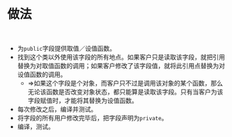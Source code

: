 # 做法

<br>

- 为`public`字段提供取值／设值函数。
- 找到这个类以外使用该字段的所有地点。如果客户只是读取该字段，就把引用替换为对取值函数的调用；如果客户修改了该字段值，就将此引用点替换为对设值函数的调用。
  - ⇒如果这个字段是个对象，而客户只不过是调用该对象的某个函数，那么无论该函数是否改变对象状态，都只能算是读取该字段。只有当客户为该字段赋值时，才能将其替换为设值函数。
- 每次修改之后，编译并测试。
- 将字段的所有用户修改完毕后，把字段声明为`private`。
- 编译，测试。

<br>

